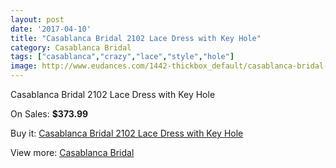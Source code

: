 ```yaml
---
layout: post
date: '2017-04-10'
title: "Casablanca Bridal 2102 Lace Dress with Key Hole"
category: Casablanca Bridal
tags: ["casablanca","crazy","lace","style","hole"]
image: http://www.eudances.com/1442-thickbox_default/casablanca-bridal-2102-lace-dress-with-key-hole.jpg
---
```

Casablanca Bridal 2102 Lace Dress with Key Hole

On Sales: **$373.99**
<a href="https://www.eudances.com/en/casablanca-bridal/507-casablanca-bridal-2102-lace-dress-with-key-hole.html"><amp-img layout="responsive" width="600" height="600" src="//www.eudances.com/1442-thickbox_default/casablanca-bridal-2102-lace-dress-with-key-hole.jpg" alt="Casablanca Bridal 2102 Lace Dress with Key Hole 0" /></a>
<a href="https://www.eudances.com/en/casablanca-bridal/507-casablanca-bridal-2102-lace-dress-with-key-hole.html"><amp-img layout="responsive" width="600" height="600" src="//www.eudances.com/1444-thickbox_default/casablanca-bridal-2102-lace-dress-with-key-hole.jpg" alt="Casablanca Bridal 2102 Lace Dress with Key Hole 1" /></a>
<a href="https://www.eudances.com/en/casablanca-bridal/507-casablanca-bridal-2102-lace-dress-with-key-hole.html"><amp-img layout="responsive" width="600" height="600" src="//www.eudances.com/1443-thickbox_default/casablanca-bridal-2102-lace-dress-with-key-hole.jpg" alt="Casablanca Bridal 2102 Lace Dress with Key Hole 2" /></a>

Buy it: [Casablanca Bridal 2102 Lace Dress with Key Hole](https://www.eudances.com/en/casablanca-bridal/507-casablanca-bridal-2102-lace-dress-with-key-hole.html "Casablanca Bridal 2102 Lace Dress with Key Hole")

View more: [Casablanca Bridal](https://www.eudances.com/en/4-casablanca-bridal "Casablanca Bridal")